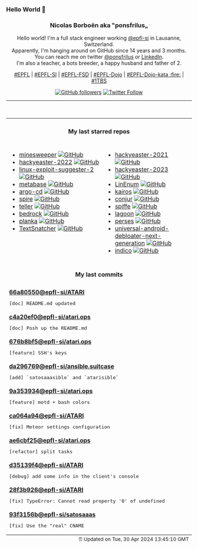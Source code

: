 ### Hello World 👋

<p align="center">
  <!-- use https://avatars.githubusercontent.com/u/176002?v=4 for your default github picture 
  <img src="https://raw.githubusercontent.com/ponsfrilus/ponsfrilus/master/img/ponsfrilus.png" title="Nicolas Borboën aka ‟ponsfrilus„" alt="Nicolas Borboën aka ‟ponsfrilus„" /> -->
  <h3 align="center">
    Nicolas Borboën aka ‟ponsfrilus„
  </h3>
  <p align="center">
    Hello world! I'm a full stack engineer working <a href="https://github.com/epfl-si">@epfl-si</a> in Lausanne, Switzerland.
    <br />Apparently, I'm hanging around on GitHub since 14 years and 3 months.
    <br />You can reach me on twitter <a href="https://twitter.com/ponsfrilus">@ponsfrilus</a> or <a href="http://linkedin.com/in/nicolasborboen">LinkedIn</a>.
    <br />I'm also a teacher, a bots breeder, a happy husband and father of 2.
  </p>
  <p align="center">
    <a href="https://www.epfl.ch">#EPFL</a> | 
    <a href="https://github.com/epfl-si/">#EPFL-SI</a> | 
    <a href="https://github.com/epfl-fsd">#EPFL-FSD</a> | 
    <a href="https://github.com/topics/epfl-dojo">#EPFL-Dojo</a> | 
    <a href="https://github.com/topics/epfl-dojo-kata">#EPFL-Dojo-kata :fire:</a> | 
    <a href="https://en.wikipedia.org/wiki/Indentation_style#Variant:_1TBS_(OTBS)">#1TBS</a>
  </p>
  <p align="center">
    <a href="https://github.com/ponsfrilus"><img alt="GitHub followers" src="https://img.shields.io/github/followers/ponsfrilus?label=Follow%20me%20on%20github&style=social"></a>
    <a href="https://twitter.com/ponsfrilus"><img alt="Twitter Follow" src="https://img.shields.io/twitter/follow/ponsfrilus?label=follow%20me%20on%20twitter&style=social"></a>
  </p>
  </p><hr><table align="center">
<tr>
<td colspan="2" align="center"><h4>My last starred repos</h4></td>
</tr>
<tr>
<td valign="top">
<ul>
<li>
<a href="https://github.com/Imbwbl/minesweeper" title="null" target="_blank">minesweeper</a>&nbsp;<a href="https://github.com/Imbwbl/minesweeper" title="null" target="_blank"><img src="https://img.shields.io/github/stars/Imbwbl/minesweeper?style=social" alt="GitHub"></a>
</li>
<li>
<a href="https://github.com/PhilippSieber/hackyeaster-2022" title="null" target="_blank">hackyeaster-2022</a>&nbsp;<a href="https://github.com/PhilippSieber/hackyeaster-2022" title="null" target="_blank"><img src="https://img.shields.io/github/stars/PhilippSieber/hackyeaster-2022?style=social" alt="GitHub"></a>
</li>
<li>
<a href="https://github.com/jondonas/linux-exploit-suggester-2" title="Next-Generation Linux Kernel Exploit Suggester" target="_blank">linux-exploit-suggester-2</a>&nbsp;<a href="https://github.com/jondonas/linux-exploit-suggester-2" title="Next-Generation Linux Kernel Exploit Suggester" target="_blank"><img src="https://img.shields.io/github/stars/jondonas/linux-exploit-suggester-2?style=social" alt="GitHub"></a>
</li>
<li>
<a href="https://github.com/metabase/metabase" title="The simplest, fastest way to get business intelligence and analytics to everyone in your company :yum:" target="_blank">metabase</a>&nbsp;<a href="https://github.com/metabase/metabase" title="The simplest, fastest way to get business intelligence and analytics to everyone in your company :yum:" target="_blank"><img src="https://img.shields.io/github/stars/metabase/metabase?style=social" alt="GitHub"></a>
</li>
<li>
<a href="https://github.com/argoproj/argo-cd" title="Declarative Continuous Deployment for Kubernetes" target="_blank">argo-cd</a>&nbsp;<a href="https://github.com/argoproj/argo-cd" title="Declarative Continuous Deployment for Kubernetes" target="_blank"><img src="https://img.shields.io/github/stars/argoproj/argo-cd?style=social" alt="GitHub"></a>
</li>
<li>
<a href="https://github.com/spiffe/spire" title="The SPIFFE Runtime Environment" target="_blank">spire</a>&nbsp;<a href="https://github.com/spiffe/spire" title="The SPIFFE Runtime Environment" target="_blank"><img src="https://img.shields.io/github/stars/spiffe/spire?style=social" alt="GitHub"></a>
</li>
<li>
<a href="https://github.com/tellerops/teller" title="Cloud native secrets management for developers - never leave your command line for secrets." target="_blank">teller</a>&nbsp;<a href="https://github.com/tellerops/teller" title="Cloud native secrets management for developers - never leave your command line for secrets." target="_blank"><img src="https://img.shields.io/github/stars/tellerops/teller?style=social" alt="GitHub"></a>
</li>
<li>
<a href="https://github.com/roots/bedrock" title="WordPress boilerplate with Composer, easier configuration, and an improved folder structure" target="_blank">bedrock</a>&nbsp;<a href="https://github.com/roots/bedrock" title="WordPress boilerplate with Composer, easier configuration, and an improved folder structure" target="_blank"><img src="https://img.shields.io/github/stars/roots/bedrock?style=social" alt="GitHub"></a>
</li>
<li>
<a href="https://github.com/plankanban/planka" title="The realtime kanban board for workgroups built with React and Redux." target="_blank">planka</a>&nbsp;<a href="https://github.com/plankanban/planka" title="The realtime kanban board for workgroups built with React and Redux." target="_blank"><img src="https://img.shields.io/github/stars/plankanban/planka?style=social" alt="GitHub"></a>
</li>
<li>
<a href="https://github.com/RajSolai/TextSnatcher" title="How to Copy Text from Images ? Answer is TextSnatcher !. Perform OCR operations in seconds on Linux Desktop." target="_blank">TextSnatcher</a>&nbsp;<a href="https://github.com/RajSolai/TextSnatcher" title="How to Copy Text from Images ? Answer is TextSnatcher !. Perform OCR operations in seconds on Linux Desktop." target="_blank"><img src="https://img.shields.io/github/stars/RajSolai/TextSnatcher?style=social" alt="GitHub"></a>
</li>
</ul>
<img width="450" height="1" /></td>
<td valign="top">
<ul>
<li>
<a href="https://github.com/PhilippSieber/hackyeaster-2021" title="null" target="_blank">hackyeaster-2021</a>&nbsp;<a href="https://github.com/PhilippSieber/hackyeaster-2021" title="null" target="_blank"><img src="https://img.shields.io/github/stars/PhilippSieber/hackyeaster-2021?style=social" alt="GitHub"></a>
</li>
<li>
<a href="https://github.com/PhilippSieber/hackyeaster-2023" title="null" target="_blank">hackyeaster-2023</a>&nbsp;<a href="https://github.com/PhilippSieber/hackyeaster-2023" title="null" target="_blank"><img src="https://img.shields.io/github/stars/PhilippSieber/hackyeaster-2023?style=social" alt="GitHub"></a>
</li>
<li>
<a href="https://github.com/rebootuser/LinEnum" title="Scripted Local Linux Enumeration & Privilege Escalation Checks" target="_blank">LinEnum</a>&nbsp;<a href="https://github.com/rebootuser/LinEnum" title="Scripted Local Linux Enumeration & Privilege Escalation Checks" target="_blank"><img src="https://img.shields.io/github/stars/rebootuser/LinEnum?style=social" alt="GitHub"></a>
</li>
<li>
<a href="https://github.com/kairos-io/kairos" title=":penguin: The immutable Linux meta-distribution for edge Kubernetes." target="_blank">kairos</a>&nbsp;<a href="https://github.com/kairos-io/kairos" title=":penguin: The immutable Linux meta-distribution for edge Kubernetes." target="_blank"><img src="https://img.shields.io/github/stars/kairos-io/kairos?style=social" alt="GitHub"></a>
</li>
<li>
<a href="https://github.com/cyberark/conjur" title="CyberArk Conjur automatically secures secrets used by privileged users and machine identities" target="_blank">conjur</a>&nbsp;<a href="https://github.com/cyberark/conjur" title="CyberArk Conjur automatically secures secrets used by privileged users and machine identities" target="_blank"><img src="https://img.shields.io/github/stars/cyberark/conjur?style=social" alt="GitHub"></a>
</li>
<li>
<a href="https://github.com/spiffe/spiffe" title="The SPIFFE Project" target="_blank">spiffe</a>&nbsp;<a href="https://github.com/spiffe/spiffe" title="The SPIFFE Project" target="_blank"><img src="https://img.shields.io/github/stars/spiffe/spiffe?style=social" alt="GitHub"></a>
</li>
<li>
<a href="https://github.com/uselagoon/lagoon" title="Lagoon, the developer-focused application delivery platform" target="_blank">lagoon</a>&nbsp;<a href="https://github.com/uselagoon/lagoon" title="Lagoon, the developer-focused application delivery platform" target="_blank"><img src="https://img.shields.io/github/stars/uselagoon/lagoon?style=social" alt="GitHub"></a>
</li>
<li>
<a href="https://github.com/perses/perses" title="The CNCF candidate for observability visualisation. Already supports Prometheus - more data sources to come!" target="_blank">perses</a>&nbsp;<a href="https://github.com/perses/perses" title="The CNCF candidate for observability visualisation. Already supports Prometheus - more data sources to come!" target="_blank"><img src="https://img.shields.io/github/stars/perses/perses?style=social" alt="GitHub"></a>
</li>
<li>
<a href="https://github.com/Universal-Debloater-Alliance/universal-android-debloater-next-generation" title="Cross-platform GUI written in Rust using ADB to debloat non-rooted Android devices. Improve your privacy, the security and battery life of your device." target="_blank">universal-android-debloater-next-generation</a>&nbsp;<a href="https://github.com/Universal-Debloater-Alliance/universal-android-debloater-next-generation" title="Cross-platform GUI written in Rust using ADB to debloat non-rooted Android devices. Improve your privacy, the security and battery life of your device." target="_blank"><img src="https://img.shields.io/github/stars/Universal-Debloater-Alliance/universal-android-debloater-next-generation?style=social" alt="GitHub"></a>
</li>
<li>
<a href="https://github.com/indico/indico" title="Indico - A feature-rich event management system, made @ CERN, the place where the Web was born." target="_blank">indico</a>&nbsp;<a href="https://github.com/indico/indico" title="Indico - A feature-rich event management system, made @ CERN, the place where the Web was born." target="_blank"><img src="https://img.shields.io/github/stars/indico/indico?style=social" alt="GitHub"></a>
</li>
</ul>
<img width="450" height="1" /></td>
</tr>
<tr>
<td colspan="2" align="center"><h4>My last commits</h4></td>
</tr>
<tr>
        <td colspan="2">
          <div><strong><a href="https://api.github.com/repos/epfl-si/ATARI/commits/66a8055070201197d0010c4663454f12b2b83ba2" title="2024-04-19T19:05:47.000+02:00" target="_blank">66a80550</a><a href="https://github.com/epfl-si">@epfl-si</a><a href="https://github.com/epfl-si/ATARI" title="Code source for atari.epfl.ch">/ATARI</a></strong></div>
          <pre>[doc] README.md updated</pre>
        </td>
        </tr><tr>
        <td colspan="2">
          <div><strong><a href="https://api.github.com/repos/epfl-si/atari.ops/commits/c4a20ef015af1bae5d66dbd2804c1422076100fa" title="2024-04-19T18:43:52.000+02:00" target="_blank">c4a20ef0</a><a href="https://github.com/epfl-si">@epfl-si</a><a href="https://github.com/epfl-si/atari.ops" title="Ansible jam to deploy atari.epfl.ch">/atari.ops</a></strong></div>
          <pre>[doc] Posh up the README.md</pre>
        </td>
        </tr><tr>
        <td colspan="2">
          <div><strong><a href="https://api.github.com/repos/epfl-si/atari.ops/commits/676b8bf5e93ee72a29dce09f625ee0e152275a9b" title="2024-04-19T18:43:24.000+02:00" target="_blank">676b8bf5</a><a href="https://github.com/epfl-si">@epfl-si</a><a href="https://github.com/epfl-si/atari.ops" title="Ansible jam to deploy atari.epfl.ch">/atari.ops</a></strong></div>
          <pre>[feature] SSH's keys</pre>
        </td>
        </tr><tr>
        <td colspan="2">
          <div><strong><a href="https://api.github.com/repos/epfl-si/ansible.suitcase/commits/da296769152d3bf28f0978bd7f41b1cebe336ffa" title="2024-04-19T18:29:06.000+02:00" target="_blank">da296769</a><a href="https://github.com/epfl-si">@epfl-si</a><a href="https://github.com/epfl-si/ansible.suitcase" title="The Ansible suitcase: install Ansible, Keybase and EYAML into your project's temp dir">/ansible.suitcase</a></strong></div>
          <pre>[add] `satosaaasible` and `atarisible`</pre>
        </td>
        </tr><tr>
        <td colspan="2">
          <div><strong><a href="https://api.github.com/repos/epfl-si/atari.ops/commits/9a353934ac3e864b199b5b8f315937918bc3b478" title="2024-04-19T17:59:21.000+02:00" target="_blank">9a353934</a><a href="https://github.com/epfl-si">@epfl-si</a><a href="https://github.com/epfl-si/atari.ops" title="Ansible jam to deploy atari.epfl.ch">/atari.ops</a></strong></div>
          <pre>[feature] motd + bash colors</pre>
        </td>
        </tr><tr>
        <td colspan="2">
          <div><strong><a href="https://api.github.com/repos/epfl-si/ATARI/commits/ca064a9414d263691413d1e00a11c1545c22be11" title="2024-04-19T17:54:18.000+02:00" target="_blank">ca064a94</a><a href="https://github.com/epfl-si">@epfl-si</a><a href="https://github.com/epfl-si/ATARI" title="Code source for atari.epfl.ch">/ATARI</a></strong></div>
          <pre>[fix] Meteor settings configuration</pre>
        </td>
        </tr><tr>
        <td colspan="2">
          <div><strong><a href="https://api.github.com/repos/epfl-si/atari.ops/commits/ae6cbf258c9e03b69295639db5583403a566ff14" title="2024-04-19T16:29:51.000+02:00" target="_blank">ae6cbf25</a><a href="https://github.com/epfl-si">@epfl-si</a><a href="https://github.com/epfl-si/atari.ops" title="Ansible jam to deploy atari.epfl.ch">/atari.ops</a></strong></div>
          <pre>[refactor] split tasks</pre>
        </td>
        </tr><tr>
        <td colspan="2">
          <div><strong><a href="https://api.github.com/repos/epfl-si/ATARI/commits/d35139f448b48874c75fbc0bdde5047e577b4d19" title="2024-04-19T16:28:19.000+02:00" target="_blank">d35139f4</a><a href="https://github.com/epfl-si">@epfl-si</a><a href="https://github.com/epfl-si/ATARI" title="Code source for atari.epfl.ch">/ATARI</a></strong></div>
          <pre>[debug] add some info in the client's console</pre>
        </td>
        </tr><tr>
        <td colspan="2">
          <div><strong><a href="https://api.github.com/repos/epfl-si/ATARI/commits/28f3b9266f85444d238a08de89fe5e74147221d4" title="2024-04-18T17:02:17.000+02:00" target="_blank">28f3b926</a><a href="https://github.com/epfl-si">@epfl-si</a><a href="https://github.com/epfl-si/ATARI" title="Code source for atari.epfl.ch">/ATARI</a></strong></div>
          <pre>[fix] TypeError: Cannot read property '0' of undefined</pre>
        </td>
        </tr><tr>
        <td colspan="2">
          <div><strong><a href="https://api.github.com/repos/epfl-si/satosaaas/commits/93f3156b96823a4c56fc95e4744bc43eefc37390" title="2024-04-18T16:33:10.000+02:00" target="_blank">93f3156b</a><a href="https://github.com/epfl-si">@epfl-si</a><a href="https://github.com/epfl-si/satosaaas" title="Code for satosaaas.epfl.ch">/satosaaas</a></strong></div>
          <pre>[fix] Use the "real" CNAME</pre>
        </td>
        </tr><tfoot>
<tr>
<td colspan="2" align="right">
<img width="900" height="1" />
<small>⏰ Updated on Tue, 30 Apr 2024 13:45:10 GMT</small>
</td>
</tr>
</tfoot>
<br />
</table>
